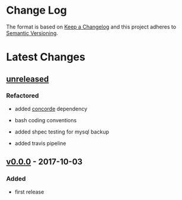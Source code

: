 Change Log
==========

The format is based on [Keep a Changelog] and this project adheres to
[Semantic Versioning].

Latest Changes
==============

[unreleased]
------------

### Refactored

-   added [concorde] dependency

-   bash coding conventions

-   added shpec testing for mysql backup

-   added travis pipeline

[v0.0.0] - 2017-10-03
---------------------

### Added

-   first release

  [Keep a Changelog]: http://keepachangelog.com/
  [Semantic Versioning]: http://semver.org/
  [unreleased]: https://github.com/binaryphile/jiff-personal/compare/v0.0.0...v0.0
  [concorde]: https://github.com/binaryphile/concorde
  [v0.0.0]: https://github.com/binaryphile/jiff-personal/tree/v0.0.0
